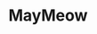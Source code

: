 ---
title: MayMeow
github: https://github.com/MayMeow
mode: dark
transition: 1s
score: 76.0
archetype:
- Little Bit of Everything
---